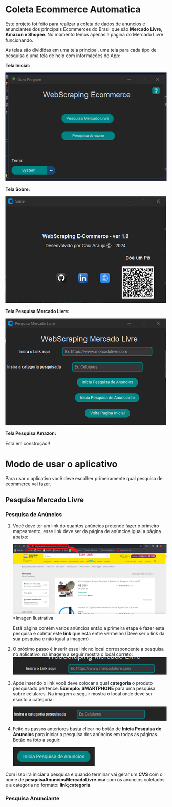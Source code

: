 # Coleta Ecommerce Automatica 
Este projeto foi feito para realizar a coleta de dados de anuncios e anunciantes dos principais Ecommerces do Brasil que são **Mercado Livre, Amazon e Shopee**. No momento temos apenas a pagina do Mercado Livre funcionando.

As telas são divididas em uma tela principal, uma tela para cada tipo de pesquisa e uma tela de help com informações do App:

**Tela Inicial:**

![Tela Inicial](/assets/paginaInicial.png)

**Tela Sobre:**

![Tela sobre o aplicativo](/assets/telaSobre.png)

**Tela Pesquisa Mercado Livre:**

![Tela Mercado Livre](/assets/telaMercadoLivre.png)

**Tela Pesquisa Amazon:**

Está em construção!!

# Modo de usar o aplicativo

Para usar o aplicativo você deve escolher primeiramente qual pesquisa de ecommerce vai fazer.

## Pesquisa Mercado Livre

### Pesquisa de Anúncios

1. Você deve ter um link do quantos anúncios pretende fazer o primeiro mapeamento, esse link deve ser da página de anúncios igual a página abaixo:

    ![Tela de pesquisa Mercado Livre](/assets/mercadoLivreAnunciosExemplo.png)
    *Imagen Ilustrativa

    Está página contém varios anúncios então a primeira etapa é fazer esta pesquisa e coletar este **link** que esta entre vermelho (Deve ser o link da sua pesquisa e não igual a imagem)

2. O próximo passo é inserir esse link no local correspondente a pesquisa no aplicativo, na imagem a seguir mostra o local correto:
    ![Local Link Mercado Livre](/assets/localLinkMercadoLivre.png)

3. Após inserido o link você deve colocar a qual **categoria** o produto pesquisado pertence. **Exemplo: SMARTPHONE** para uma pesquisa sobre celulares. Na imagem a seguir mostra o local onde deve ser escrito a categoria:

    ![Local categoria Mercado Livre](/assets/localCategoriaMercadoLivre.png)

4. Feito os passos anteriores basta clicar no botão de **Inicia Pesquisa de Anuncios** para iniciar a pesquisa dos anúncios em todas as páginas. Botão na foto a seguir:

    ![Botão Pesquisa Anuncios](/assets/botaoPesquisaAnunciosMercadoLivre.png)

Com isso ira iniciar a pesquisa e quando terminar vai gerar um **CVS** com o nome de **pesquisaAnunciosMercadoLivre.csv** com os anuncios coletados e a categoria no formato: **link;categoria**

### Pesquisa Anunciante



